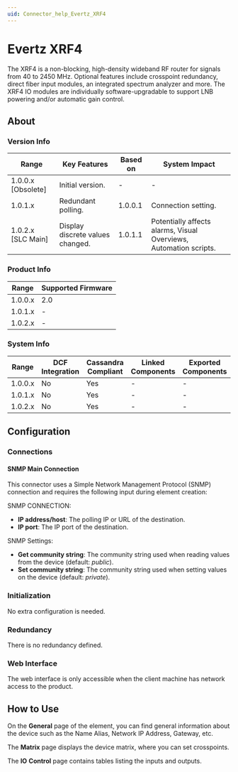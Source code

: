 ```yaml
---
uid: Connector_help_Evertz_XRF4
---
```


# Evertz XRF4

The XRF4 is a non-blocking, high-density wideband RF router for signals from 40 to 2450 MHz. Optional features include crosspoint redundancy, direct fiber input modules, an integrated spectrum analyzer and more. The XRF4 IO modules are individually software-upgradable to support LNB powering and/or automatic gain control.

## About

### Version Info

| **Range**            | **Key Features**                 | **Based on** | **System Impact**                                                 |
|----------------------|----------------------------------|--------------|-------------------------------------------------------------------|
| 1.0.0.x \[Obsolete\] | Initial version.                 | \-           | \-                                                                |
| 1.0.1.x              | Redundant polling.               | 1.0.0.1      | Connection setting.                                               |
| 1.0.2.x \[SLC Main\] | Display discrete values changed. | 1.0.1.1      | Potentially affects alarms, Visual Overviews, Automation scripts. |

### Product Info

| Range     | Supported Firmware     |
|-----------|------------------------|
| 1.0.0.x   | 2.0                    |
| 1.0.1.x   | \-                     |
| 1.0.2.x   | \-                     |

### System Info

| Range     | DCF Integration     | Cassandra Compliant     | Linked Components     | Exported Components     |
|-----------|---------------------|-------------------------|-----------------------|-------------------------|
| 1.0.0.x   | No                  | Yes                     | \-                    | \-                      |
| 1.0.1.x   | No                  | Yes                     | \-                    | \-                      |
| 1.0.2.x   | No                  | Yes                     | \-                    | \-                      |

## Configuration

### Connections

#### SNMP Main Connection

This connector uses a Simple Network Management Protocol (SNMP) connection and requires the following input during element creation:

SNMP CONNECTION:

- **IP address/host**: The polling IP or URL of the destination.
- **IP port**: The IP port of the destination.

SNMP Settings:

- **Get community string**: The community string used when reading values from the device (default: *public*).
- **Set community string**: The community string used when setting values on the device (default: *private*).

### Initialization

No extra configuration is needed.

### Redundancy

There is no redundancy defined.

### Web Interface

The web interface is only accessible when the client machine has network access to the product.

## How to Use

On the **General** page of the element, you can find general information about the device such as the Name Alias, Network IP Address, Gateway, etc.

The **Matrix** page displays the device matrix, where you can set crosspoints.

The **IO** **Control** page contains tables listing the inputs and outputs.
